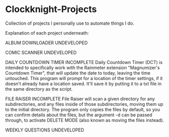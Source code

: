 # Clockknight-Projects
 Collection of projects I personally use to automate things I do.

 Explanation of each project underneath:

 ALBUM DOWNLOADER
 UNDEVELOPED

 COMIC SCANNER
 UNDEVELOPED  

 DAILY COUNTDOWN TIMER
 INCOMPLETE
 Daily Countdown Timer (DCT) is intended to specifically work with the Rainmeter extension "Magnumizer's Countdown Timer", that will update the date to today, leaving the time untouched.
 This program will prompt for a location of the timer settings, if it doesn't already have a location saved. It'll save it by putting it to a txt file in the same directory as the script.

 FILE RAISER
 INCOMPLETE
 File Raiser will scan a given directory for any subdirectories, and any files inside of those subdirectories, moving them up to the initial directory.
 The program only copies the files by default, so you can confirm details about the files, but the argument -d can be passed through, to activate DELETE MODE (also known as moving the files instead).

 WEEKLY QUESTIONS
 UNDEVELOPED
